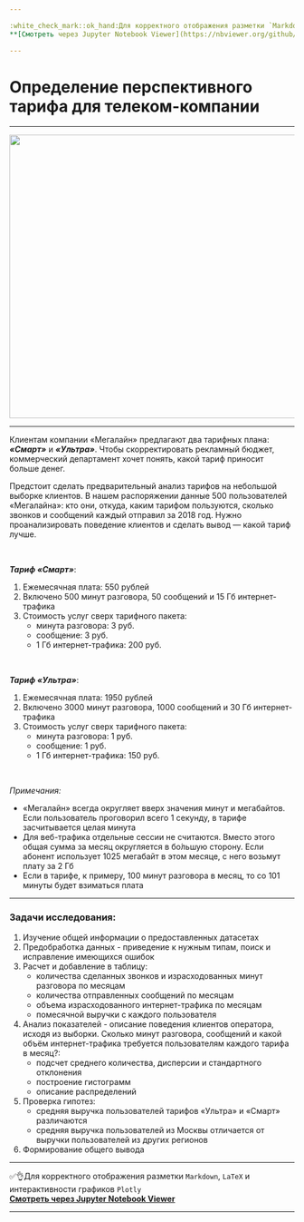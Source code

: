 ```yaml
---

:white_check_mark::ok_hand:Для корректного отображения разметки `Markdown`, `LaTeX` и интерактивности графиков `Plotly` </br>
**[Cмотреть через Jupyter Notebook Viewer](https://nbviewer.org/github/NikitaGirya/promising_telecom_tariff/blob/main/Girya_promising_telecom_tariff.ipynb)**

---
```


# Определение перспективного тарифа для телеком-компании

---

<p align="center">
  <img src="https://www.protarif.info/news/thumbnails/b7ffcce08ddd1f9d9c3bf5dff6ccc580.jpeg" width=800 height=500 />
</p>

---
Клиентам компании «Мегалайн» предлагают два тарифных плана: ***«Смарт»*** и ***«Ультра»***. Чтобы скорректировать рекламный бюджет, коммерческий департамент хочет понять, какой тариф приносит больше денег.

Предстоит сделать предварительный анализ тарифов на небольшой выборке клиентов. В нашем распоряжении данные 500 пользователей «Мегалайна»: кто они, откуда, каким тарифом пользуются, сколько звонков и сообщений каждый отправил за 2018 год. Нужно проанализировать поведение клиентов и сделать вывод — какой тариф лучше.

<br/>

***Тариф «Смарт»***:
1. Ежемесячная плата: 550 рублей
2. Включено 500 минут разговора, 50 сообщений и 15 Гб интернет-трафика
3. Стоимость услуг сверх тарифного пакета:
    * минута разговора: 3 руб.
    * сообщение: 3 руб.
    * 1 Гб интернет-трафика: 200 руб.
 
<br/>

***Тариф «Ультра»***:
1. Ежемесячная плата: 1950 рублей
2. Включено 3000 минут разговора, 1000 сообщений и 30 Гб интернет-трафика
3. Стоимость услуг сверх тарифного пакета:
    * минута разговора: 1 руб.
    * сообщение: 1 руб.
    * 1 Гб интернет-трафика: 150 руб.

<br/>

*Примечания:* 
* «Мегалайн» всегда округляет вверх значения минут и мегабайтов. Если пользователь проговорил всего 1 секунду, в тарифе засчитывается целая минута
* Для веб-трафика отдельные сессии не считаются. Вместо этого общая сумма за месяц округляется в бо́льшую сторону. Если абонент использует 1025 мегабайт в этом месяце, с него возьмут плату за 2 Гб
* Если в тарифе, к примеру, 100 минут разговора в месяц, то со 101 минуты будет взиматься плата

---

### Задачи исследования:

1. Изучение общей информации о предоставленных датасетах
2. Предобработка данных - приведение к нужным типам, поиск и исправление имеющихся ошибок 
3. Расчет и добавление в таблицу:
    * количества сделанных звонков и израсходованных минут разговора по месяцам
    * количества отправленных сообщений по месяцам
    * объема израсходованного интернет-трафика по месяцам
    * помесячной выручки с каждого пользователя 
4. Анализ показателей - описание поведения клиентов оператора, исходя из выборки. Сколько минут разговора, сообщений и какой объём интернет-трафика требуется пользователям каждого тарифа в месяц?:
    * подсчет среднего количества, дисперсии и стандартного отклонения
    * построение гистограмм
    * описание распределений
5. Проверка гипотез:
    * средняя выручка пользователей тарифов «Ультра» и «Смарт» различаются
    * средняя выручка пользователей из Москвы отличается от выручки пользователей из других регионов
6. Формирование общего вывода

---

:white_check_mark::ok_hand:Для корректного отображения разметки `Markdown`, `LaTeX` и интерактивности графиков `Plotly` </br>
**[Cмотреть через Jupyter Notebook Viewer](https://nbviewer.org/github/NikitaGirya/promising_telecom_tariff/blob/main/Girya_promising_telecom_tariff.ipynb)**

---
